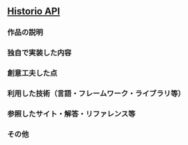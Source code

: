 ## [Historio API](https://historio-api.herokuapp.com/)

### 作品の説明

### 独自で実装した内容

### 創意工夫した点

### 利用した技術（言語・フレームワーク・ライブラリ等）

### 参照したサイト・解答・リファレンス等

### その他
